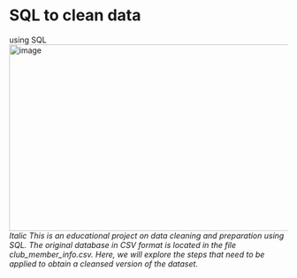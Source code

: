 # SQL to clean data
using SQL
<img width="512" height="338" alt="image" src="https://github.com/user-attachments/assets/401d8ff5-39a5-4516-8f09-810376c70266" />
*Italic* _This is an educational project on data cleaning and preparation using SQL. The original database in CSV format is located in the file club_member_info.csv. Here, we will explore the steps that need to be applied to obtain a cleansed version of the dataset._
